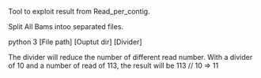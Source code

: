 Tool to exploit result from Read_per_contig.

Split All Bams intoo separated files.

python 3 [File path] [Ouptut dir] [Divider]

The divider will reduce the number of different read number.
With a divider of 10 and a number of read of 113, the result will be 113 // 10 => 11
 
